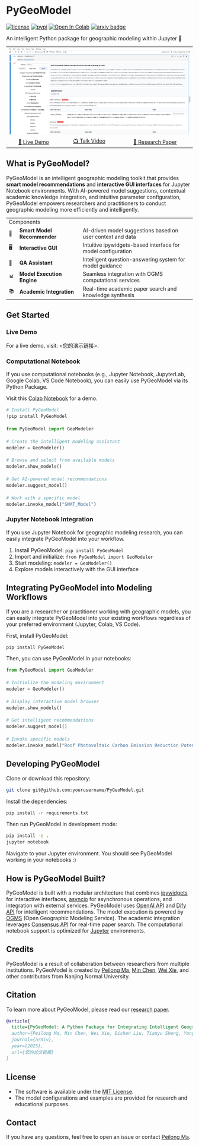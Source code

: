 # PyGeoModel

[![license](https://img.shields.io/badge/License-MIT-blue)](https://github.com/yourusername/PyGeoModel/blob/main/LICENSE) [![pypi](https://img.shields.io/pypi/v/PyGeoModel?color=yellow)](https://pypi.org/project/PyGeoModel/) [![Open In Colab](https://colab.research.google.com/assets/colab-badge.svg)](您的Colab链接) [![arxiv badge](https://img.shields.io/badge/arXiv-2501.xxxxx-red)](您的论文链接)

An intelligent Python package for geographic modeling within Jupyter 🌱

<table>
  <tr>
    <td colspan="3"><a href="您的演示链接"><img width="100%" src='statics/showModels.png'></a></td>
  </tr>
  <tr></tr>
  <tr align="center">
    <td><a href="您的演示链接">🚀 Live Demo</a></td>
    <td><a href="您的视频链接">📺 Talk Video</a></td>
    <td><a href="您的论文链接">📖 Research Paper</a></td>
  </tr>
</table>

## What is PyGeoModel?

PyGeoModel is an intelligent geographic modeling toolkit that provides **smart model recommendations** and **interactive GUI interfaces** for Jupyter Notebook environments.
With AI-powered model suggestions, contextual academic knowledge integration, and intuitive parameter configuration, PyGeoModel empowers researchers and practitioners to conduct geographic modeling more efficiently and intelligently.

<table>
  <td colspan="3">Components</td>
  <tr></tr>
  <tr>
    <td>🧠</td>
    <td><strong>Smart Model Recommender</strong></td>
    <td>AI-driven model suggestions based on user context and data</td>
  </tr>
  <tr></tr>
  <tr>
  <td>🖥️</td>
    <td><strong>Interactive GUI</strong></td>
    <td>Intuitive ipywidgets-based interface for model configuration</td>
  </tr>
  <tr></tr>
  <tr>
  <td>🤖</td>
    <td><strong>QA Assistant</strong></td>
    <td>Intelligent question-answering system for model guidance</td>
  </tr>
  <tr></tr>
  <tr>
  <td>📊</td>
    <td><strong>Model Execution Engine</strong></td>
    <td>Seamless integration with OGMS computational services</td>
  </tr>
  <tr></tr>
  <tr>
  <td>📚</td>
    <td><strong>Academic Integration</strong></td>
    <td>Real-time academic paper search and knowledge synthesis</td>
  </tr>
  <tr></tr>
</table>

## Get Started

### Live Demo

For a live demo, visit: <您的演示链接>.

### Computational Notebook

If you use computational notebooks (e.g., Jupyter Notebook, JupyterLab, Google Colab, VS Code Notebook), you can easily use PyGeoModel via its Python Package.

Visit this [Colab Notebook](您的Colab链接) for a demo.

```python
# Install PyGeoModel
!pip install PyGeoModel

from PyGeoModel import GeoModeler

# Create the intelligent modeling assistant
modeler = GeoModeler()

# Browse and select from available models
modeler.show_models()

# Get AI-powered model recommendations
modeler.suggest_model()

# Work with a specific model
modeler.invoke_model("SWAT_Model")
```

### Jupyter Notebook Integration

If you use Jupyter Notebook for geographic modeling research, you can easily integrate PyGeoModel into your workflow.

1. Install PyGeoModel: `pip install PyGeoModel`
2. Import and initialize: `from PyGeoModel import GeoModeler`
3. Start modeling: `modeler = GeoModeler()`
4. Explore models interactively with the GUI interface

## Integrating PyGeoModel into Modeling Workflows

If you are a researcher or practitioner working with geographic models, you can easily integrate PyGeoModel into your existing workflows regardless of your preferred environment (Jupyter, Colab, VS Code).

First, install PyGeoModel:

```bash
pip install PyGeoModel
```

Then, you can use PyGeoModel in your notebooks:

```python
from PyGeoModel import GeoModeler

# Initialize the modeling environment
modeler = GeoModeler()

# Display interactive model browser
modeler.show_models()

# Get intelligent recommendations
modeler.suggest_model()

# Invoke specific models
modeler.invoke_model("Roof Photovoltaic Carbon Emission Reduction Potential Assessment Model")
```

## Developing PyGeoModel

Clone or download this repository:

```bash
git clone git@github.com:yourusername/PyGeoModel.git
```

Install the dependencies:

```bash
pip install -r requirements.txt
```

Then run PyGeoModel in development mode:

```bash
pip install -e .
jupyter notebook
```

Navigate to your Jupyter environment. You should see PyGeoModel working in your notebooks :)

## How is PyGeoModel Built?

PyGeoModel is built with a modular architecture that combines [ipywidgets](https://ipywidgets.readthedocs.io/) for interactive interfaces, [asyncio](https://docs.python.org/3/library/asyncio.html) for asynchronous operations, and integration with external services. PyGeoModel uses [OpenAI API](https://openai.com/api/) and [Dify API](https://dify.ai/) for intelligent recommendations. The model execution is powered by [OGMS](http://geomodeling.njnu.edu.cn/) (Open Geographic Modeling Service). The academic integration leverages [Consensus API](https://consensus.app/) for real-time paper search. The computational notebook support is optimized for [Jupyter](https://jupyter.org/) environments.

## Credits

PyGeoModel is a result of collaboration between researchers from multiple institutions. PyGeoModel is created by <a href='mailto:llonggis@163.com' target='_blank'>Peilong Ma</a>, <a href='#' target='_blank'>Min Chen</a>, <a href='#' target='_blank'>Wei Xie</a>, and other contributors from Nanjing Normal University.

## Citation

To learn more about PyGeoModel, please read our [research paper](您的论文链接).

```bibtex
@article{
  title={PyGeoModel: A Python Package for Integrating Intelligent Geographic Model Services into Jupyter},
  author={Peilong Ma, Min Chen, Wei Xie, Dichen Liu, Tianyu Sheng, Yongning Wen, Songshan Yue, Guonian Lv},
  journal={arXiv},
  year={2025},
  url={您的论文链接}
}
```

## License

- The software is available under the [MIT License](https://github.com/yourusername/PyGeoModel/blob/main/LICENSE).
- The model configurations and examples are provided for research and educational purposes.

## Contact

If you have any questions, feel free to open an issue or contact [Peilong Ma](mailto:llonggis@163.com).
